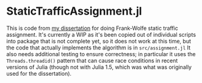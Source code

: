 # StaticTrafficAssignment.jl

This is code from [my dissertation](https://hdl.handle.net/2286/R.2.N.161665) for doing Frank-Wolfe static traffic assignment. It's currently a WIP as it's been copied out of individual scripts into package that is not complete yet, so it does not work at this time, but the code that actually implements the algorithm is in `src/assignment.jl` It also needs additional testing to ensure correctness; in particular it uses the `Threads.threadid()` pattern that can cause race conditions in recent versions of Julia (though not with Julia 1.5, which was what was originally used for the dissertation).